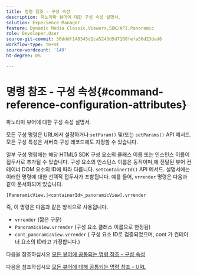 ```yaml
---
title: 명령 참조 - 구성 속성
description: 파노라마 뷰어에 대한 구성 속성 설명서.
solution: Experience Manager
feature: Dynamic Media Classic,Viewers,SDK/API,Panoramic
role: Developer,User
source-git-commit: 50dddf148345d2ca5243d5d7108fefa56d23dad6
workflow-type: tm+mt
source-wordcount: '149'
ht-degree: 0%

---
```


# 명령 참조 - 구성 속성{#command-reference-configuration-attributes}

파노라마 뷰어에 대한 구성 속성 설명서.

모든 구성 명령은 URL에서 설정하거나 `setParam()` 및/또는 `setParams()` API 메서드. 모든 구성 특성은 서버측 구성 레코드에도 지정할 수 있습니다.

일부 구성 명령에는 해당 HTML5 SDK 구성 요소의 클래스 이름 또는 인스턴스 이름이 접두사로 추가될 수 있습니다. 구성 요소의 인스턴스 이름은 동적이며,에 전달된 뷰어 컨테이너 DOM 요소의 ID에 따라 다릅니다. `setContainerId()` API 메서드. 설명서에는 이러한 명령에 대한 선택적 접두사가 포함됩니다. 예를 들어, `vrrender` 명령은 다음과 같이 문서화되어 있습니다.

```
[PanoramicView.|<containerId>_panoramicView].vrrender
```

즉, 이 명령은 다음과 같은 방식으로 사용됩니다.

* `vrrender` (짧은 구문)
* `PanoramicView.vrrender` (구성 요소 클래스 이름으로 한정됨)
* `cont_panoramicView.vrrender` ( 구성 요소 ID로 검증되었으며, cont 가 컨테이너 요소의 ID라고 가정합니다.)


다음을 참조하십시오 [모든 뷰어에 공통되는 명령 참조 - 구성 속성](../../../r-html5-viewer-20-cmdref-configattrib/r-html5-viewer-20-cmdref-configattrib.md#concept-850e0f2c49b949deb7cfbfd330d329bd)

다음을 참조하십시오 [모든 뷰어에 대해 공통되는 명령 참조 - URL](../../../c-html5-viewer-20-cmdref-url/c-html5-viewer-20-cmdref-url.md#concept-9b337f349b7b406b8c33c7ee96b3e226)
